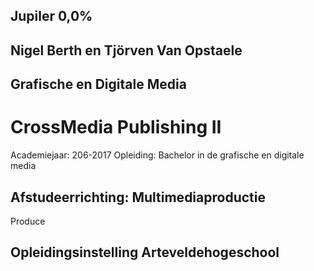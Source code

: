 ## Jupiler 0,0%

## Nigel Berth en Tjörven Van Opstaele


## Grafische en Digitale Media

# CrossMedia Publishing II
Academiejaar: 206-2017
Opleiding: Bachelor in de grafische en digitale media


## Afstudeerrichting: Multimediaproductie

Produce

## Opleidingsinstelling Arteveldehogeschool
